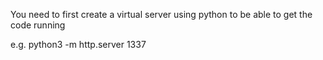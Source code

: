 You need to first create a virtual server using python to be able to get the code running

e.g. python3 -m http.server 1337